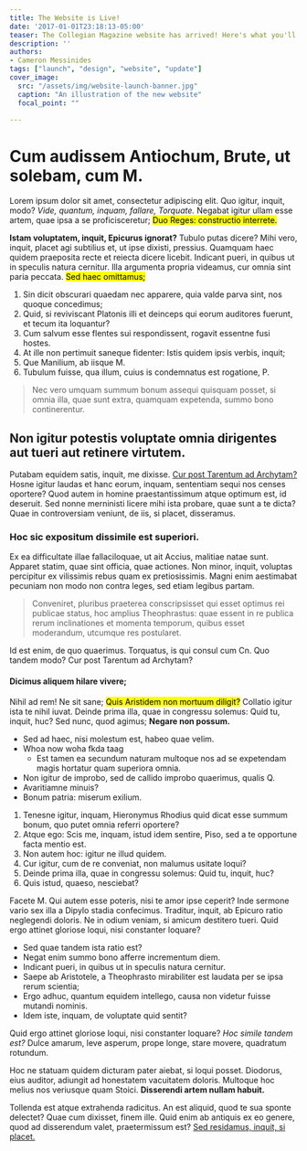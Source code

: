 ```yaml
---
title: The Website is Live!
date: '2017-01-01T23:18:13-05:00'
teaser: The Collegian Magazine website has arrived! Here's what you'll want to see first.
description: ''
authors:
- Cameron Messinides
tags: ["launch", "design", "website", "update"]
cover_image:
  src: "/assets/img/website-launch-banner.jpg"
  caption: "An illustration of the new website"
  focal_point: ""

---
```

<h1>Cum audissem Antiochum, Brute, ut solebam, cum M.</h1>

<p>Lorem ipsum dolor sit amet, consectetur adipiscing elit. Quo igitur, inquit, modo? <i>Vide, quantum, inquam, fallare, Torquate.</i> Negabat igitur ullam esse artem, quae ipsa a se proficisceretur; <mark>Duo Reges: constructio interrete.</mark> </p>

<p><b>Istam voluptatem, inquit, Epicurus ignorat?</b> Tubulo putas dicere? Mihi vero, inquit, placet agi subtilius et, ut ipse dixisti, pressius. Quamquam haec quidem praeposita recte et reiecta dicere licebit. Indicant pueri, in quibus ut in speculis natura cernitur. Illa argumenta propria videamus, cur omnia sint paria peccata. <mark>Sed haec omittamus;</mark> </p>

<ol>
	<li>Sin dicit obscurari quaedam nec apparere, quia valde parva sint, nos quoque concedimus;</li>
	<li>Quid, si reviviscant Platonis illi et deinceps qui eorum auditores fuerunt, et tecum ita loquantur?</li>
	<li>Cum salvum esse flentes sui respondissent, rogavit essentne fusi hostes.</li>
	<li>At ille non pertimuit saneque fidenter: Istis quidem ipsis verbis, inquit;</li>
	<li>Que Manilium, ab iisque M.</li>
	<li>Tubulum fuisse, qua illum, cuius is condemnatus est rogatione, P.</li>
</ol>


<blockquote cite='http://loripsum.net'>
	Nec vero umquam summum bonum assequi quisquam posset, si omnia illa, quae sunt extra, quamquam expetenda, summo bono continerentur.
</blockquote>


<h2>Non igitur potestis voluptate omnia dirigentes aut tueri aut retinere virtutem.</h2>

<p>Putabam equidem satis, inquit, me dixisse. <a href='http://loripsum.net/' target='_blank'>Cur post Tarentum ad Archytam?</a> Hosne igitur laudas et hanc eorum, inquam, sententiam sequi nos censes oportere? Quod autem in homine praestantissimum atque optimum est, id deseruit. Sed nonne merninisti licere mihi ista probare, quae sunt a te dicta? Quae in controversiam veniunt, de iis, si placet, disseramus. </p>

<h3>Hoc sic expositum dissimile est superiori.</h3>

<p>Ex ea difficultate illae fallaciloquae, ut ait Accius, malitiae natae sunt. Apparet statim, quae sint officia, quae actiones. Non minor, inquit, voluptas percipitur ex vilissimis rebus quam ex pretiosissimis. Magni enim aestimabat pecuniam non modo non contra leges, sed etiam legibus partam. </p>

<blockquote cite='http://loripsum.net'>
	Conveniret, pluribus praeterea conscripsisset qui esset optimus rei publicae status, hoc amplius Theophrastus: quae essent in re publica rerum inclinationes et momenta temporum, quibus esset moderandum, utcumque res postularet.
</blockquote>


<p>Id est enim, de quo quaerimus. Torquatus, is qui consul cum Cn. Quo tandem modo? Cur post Tarentum ad Archytam? </p>

<h4>Dicimus aliquem hilare vivere;</h4>

<p>Nihil ad rem! Ne sit sane; <mark>Quis Aristidem non mortuum diligit?</mark> Collatio igitur ista te nihil iuvat. Deinde prima illa, quae in congressu solemus: Quid tu, inquit, huc? Sed nunc, quod agimus; <b>Negare non possum.</b> </p>

<ul>
	<li>Sed ad haec, nisi molestum est, habeo quae velim.</li>
	<li>
    Whoa now woha fkda taag
    <ul>
      <li>
        Est tamen ea secundum naturam multoque nos ad se expetendam magis hortatur quam superiora omnia.
      </li>
    </ul>
  </li>
	<li>Non igitur de improbo, sed de callido improbo quaerimus, qualis Q.</li>
	<li>Avaritiamne minuis?</li>
	<li>Bonum patria: miserum exilium.</li>
</ul>


<ol>
	<li>Tenesne igitur, inquam, Hieronymus Rhodius quid dicat esse summum bonum, quo putet omnia referri oportere?</li>
	<li>Atque ego: Scis me, inquam, istud idem sentire, Piso, sed a te opportune facta mentio est.</li>
	<li>Non autem hoc: igitur ne illud quidem.</li>
	<li>Cur igitur, cum de re conveniat, non malumus usitate loqui?</li>
	<li>Deinde prima illa, quae in congressu solemus: Quid tu, inquit, huc?</li>
	<li>Quis istud, quaeso, nesciebat?</li>
</ol>


<p>Facete M. Qui autem esse poteris, nisi te amor ipse ceperit? Inde sermone vario sex illa a Dipylo stadia confecimus. Traditur, inquit, ab Epicuro ratio neglegendi doloris. Ne in odium veniam, si amicum destitero tueri. Quid ergo attinet gloriose loqui, nisi constanter loquare? </p>

<ul>
	<li>Sed quae tandem ista ratio est?</li>
	<li>Negat enim summo bono afferre incrementum diem.</li>
	<li>Indicant pueri, in quibus ut in speculis natura cernitur.</li>
	<li>Saepe ab Aristotele, a Theophrasto mirabiliter est laudata per se ipsa rerum scientia;</li>
	<li>Ergo adhuc, quantum equidem intellego, causa non videtur fuisse mutandi nominis.</li>
	<li>Idem iste, inquam, de voluptate quid sentit?</li>
</ul>


<p>Quid ergo attinet gloriose loqui, nisi constanter loquare? <i>Hoc simile tandem est?</i> Dulce amarum, leve asperum, prope longe, stare movere, quadratum rotundum. </p>

<p>Hoc ne statuam quidem dicturam pater aiebat, si loqui posset. Diodorus, eius auditor, adiungit ad honestatem vacuitatem doloris. Multoque hoc melius nos veriusque quam Stoici. <b>Disserendi artem nullam habuit.</b> </p>

<p>Tollenda est atque extrahenda radicitus. An est aliquid, quod te sua sponte delectet? Quae cum dixisset, finem ille. Quid enim ab antiquis ex eo genere, quod ad disserendum valet, praetermissum est? <a href='http://loripsum.net/' target='_blank'>Sed residamus, inquit, si placet.</a> </p>
